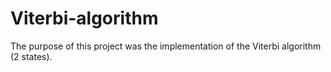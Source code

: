# Viterbi-algorithm
The purpose of this project was the implementation of the Viterbi algorithm (2 states).
